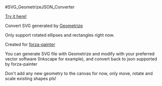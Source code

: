#SVG_GeometrizeJSON_Converter

[Try it here!](https://z4tech.github.io/SVG_GeometrizeJSON_Converter/)

Convert SVG generated by [Geometrize](https://github.com/Tw1ddle/geometrize)

Only support rotated ellipses and rectangles right now.

Created for [forza-painter](https://github.com/forza-painter/forza-painter)

You can generate SVG file with Geometrize and modify with your preferred vector software (Inkscape for example), and convert back to json supported by forza-painter

Don't add any new geometry to the canvas for now, only move, rotate and scale existing shapes pls!